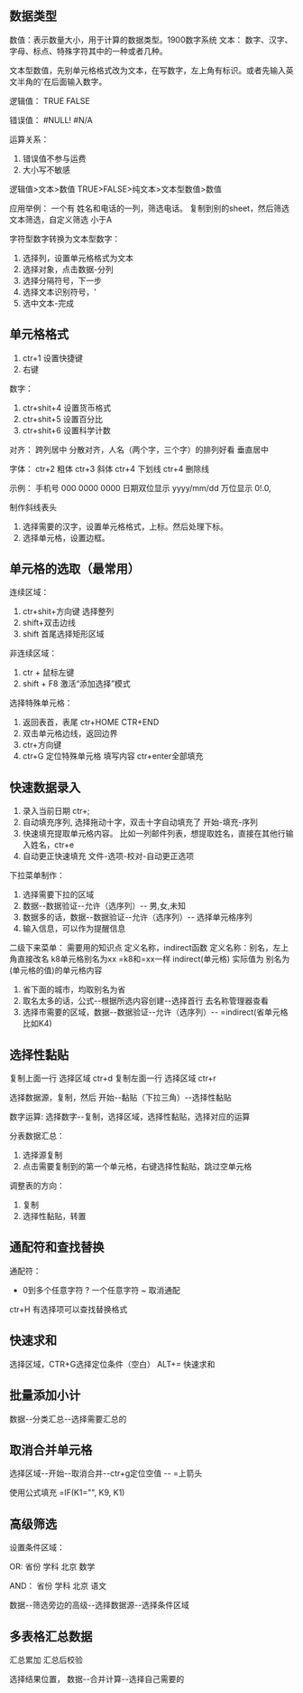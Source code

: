 ## 数据类型

数值：表示数量大小，用于计算的数据类型。1900数字系统
文本： 数字、汉字、字母、标点、特殊字符其中的一种或者几种。

文本型数值，先别单元格格式改为文本，在写数字，左上角有标识。或者先输入英文半角的'在后面输入数字。

逻辑值： TRUE FALSE

错误值： #NULL! #N/A

运算关系：
1. 错误值不参与运费
2. 大小写不敏感

逻辑值>文本>数值
TRUE>FALSE>纯文本>文本型数值>数值

应用举例：
一个有 姓名和电话的一列，筛选电话。
复制到别的sheet，然后筛选 文本筛选，自定义筛选 小于A

字符型数字转换为文本型数字：
1. 选择列，设置单元格格式为文本
2. 选择对象，点击数据-分列
3. 选择分隔符号，下一步
4. 选择文本识别符号，'
5. 选中文本-完成


## 单元格格式

1. ctr+1 设置快捷键
2. 右键

数字：
1. ctr+shit+4 设置货币格式
2. ctr+shit+5 设置百分比
3. ctr+shit+6 设置科学计数

对齐：
跨列居中
分散对齐，人名（两个字，三个字）的排列好看
垂直居中

字体：
ctr+2 粗体
ctr+3 斜体
ctr+4 下划线
ctr+4 删除线

示例：
手机号  000 0000 0000
日期双位显示 yyyy/mm/dd
万位显示  0!.0,

制作斜线表头
1. 选择需要的汉字，设置单元格格式，上标。然后处理下标。
2. 选择单元格，设置边框。


## 单元格的选取（最常用）

连续区域：
1. ctr+shit+方向键  选择整列
2. shift+双击边线
3. shift 首尾选择矩形区域

非连续区域：
1. ctr + 鼠标左键
2. shift + F8 激活“添加选择”模式

选择特殊单元格：
1. 返回表首，表尾    ctr+HOME  CTR+END
2. 双击单元格边线，返回边界
3. ctr+方向键
4. ctr+G 定位特殊单元格  填写内容 ctr+enter全部填充


## 快速数据录入

1. 录入当前日期 ctr+;
2. 自动填充序列, 选择拖动十字，双击十字自动填充了
开始-填充-序列
3. 快速填充提取单元格内容。
比如一列邮件列表，想提取姓名，直接在其他行输入姓名，ctr+e
4. 自动更正快速填充  文件-选项-校对-自动更正选项

下拉菜单制作：
1. 选择需要下拉的区域
2. 数据--数据验证--允许（选序列）-- 男,女,未知
3. 数据多的话，数据--数据验证--允许（选序列）-- 选择单元格序列
4. 输入信息，可以作为提醒信息

二级下来菜单：
需要用的知识点   定义名称，indirect函数
定义名称：别名，左上角直接改名 k8单元格别名为xx =k8和=xx一样
indirect(单元格) 实际值为 别名为(单元格的值)的单元格内容

1. 省下面的城市，均取别名为省
2. 取名太多的话，公式--根据所选内容创建--选择首行
去名称管理器查看
3. 选择市需要的区域，数据--数据验证--允许（选序列）-- =indirect(省单元格比如K4)

## 选择性黏贴

复制上面一行 选择区域 ctr+d
复制左面一行 选择区域 ctr+r

选择数据源，复制，然后 开始--黏贴（下拉三角）--选择性黏贴

数字运算: 选择数字--复制，选择区域，选择性黏贴，选择对应的运算

分表数据汇总：
1. 选择源复制
2. 点击需要复制到的第一个单元格，右键选择性黏贴，跳过空单元格

调整表的方向：
1. 复制
2. 选择性黏贴，转置


## 通配符和查找替换

通配符：
* 0到多个任意字符
? 一个任意字符
~ 取消通配

ctr+H 有选择项可以查找替换格式


## 快速求和

选择区域，CTR+G选择定位条件（空白） ALT+= 快速求和

## 批量添加小计

数据--分类汇总--选择需要汇总的

## 取消合并单元格

选择区域--开始--取消合并--ctr+g定位空值 -- =上箭头

使用公式填充 =IF(K1="", K9, K1)

## 高级筛选

设置条件区域：

OR:
省份 学科
北京
     数学

AND：
省份 学科
北京 语文

数据--筛选旁边的高级--选择数据源--选择条件区域


## 多表格汇总数据

汇总累加
汇总后校验

选择结果位置， 数据--合并计算--选择自己需要的
